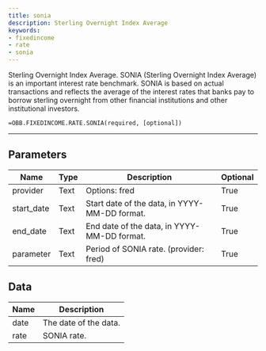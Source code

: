 ```yaml
---
title: sonia
description: Sterling Overnight Index Average
keywords: 
- fixedincome
- rate
- sonia
---
```


<!-- markdownlint-disable MD041 -->

Sterling Overnight Index Average.  SONIA (Sterling Overnight Index Average) is an important interest rate benchmark. SONIA is based on actual transactions and reflects the average of the interest rates that banks pay to borrow sterling overnight from other financial institutions and other institutional investors.

```excel wordwrap
=OBB.FIXEDINCOME.RATE.SONIA(required, [optional])
```

---

## Parameters

| Name | Type | Description | Optional |
| ---- | ---- | ----------- | -------- |
| provider | Text | Options: fred | True |
| start_date | Text | Start date of the data, in YYYY-MM-DD format. | True |
| end_date | Text | End date of the data, in YYYY-MM-DD format. | True |
| parameter | Text | Period of SONIA rate. (provider: fred) | True |

## Data

| Name | Description |
| ---- | ----------- |
| date | The date of the data.  |
| rate | SONIA rate.  |
